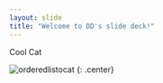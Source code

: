 ```yaml
---
layout: slide
title: "Welcome to DD's slide deck!"
---
```


Cool Cat

![orderedlistocat](https://octodex.github.com/images/orderedlistocat.png)
{: .center}
